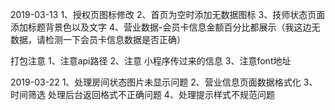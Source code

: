 2019-03-13
1、授权页图标修改
2、首页为空时添加无数据图标
3、技师状态页面添加标题背景色以及文字
4、营业数据-会员卡信息金额百分比都展示（我这边无数据，请检测一下会员卡信息数据是否正确）


打包注意
1、注意api路径
2、注意 小程序传过来的信息
3、注意font地址



2019-03-22
1、处理房间状态图片未显示问题
2、营业信息页面数据格式化
3、时间筛选 处理后台返回格式不正确问题
4、处理提示样式不规范问题

